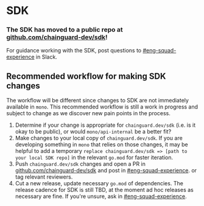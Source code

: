 # SDK

### The SDK has moved to a public repo at [github.com/chainguard-dev/sdk](https://github.com/chainguard-dev/sdk)!

For guidance working with the SDK, post questions to
[#eng-squad-experience](https://chainguard-dev.slack.com/archives/C03JLFATBST) in Slack.

## Recommended workflow for making SDK changes

The workflow will be different since changes to SDK are not immediately available in `mono`. This recommended workflow
is still a work in progress and subject to change as we discover new pain points in the process.

1. Determine if your change is appropriate for `chainguard.dev/sdk` (i.e. is it okay to be public), or would
`mono/api-internal` be a better fit?
2. Make changes to your local copy of `chainguard.dev/sdk`. If you are developing something in `mono` that relies
on those changes, it may be helpful to add a temporary `replace chainguard.dev/sdk => [path to your local SDK repo]`
in the relevant `go.mod` for faster iteration.
3. Push `chainguard.dev/sdk` changes and open a PR in [github.com/chainguard-dev/sdk](https://github.com/chainguard-dev/sdk)
and post in [#eng-squad-experience](https://chainguard-dev.slack.com/archives/C03JLFATBST).
or tag relevant reviewers.
4. Cut a new release, update necessary `go.mod` of dependencies. The release cadence for SDK is still TBD, at the moment
ad hoc releases as necessary are fine. If you're unsure, ask in [#eng-squad-experience](https://chainguard-dev.slack.com/archives/C03JLFATBST).
